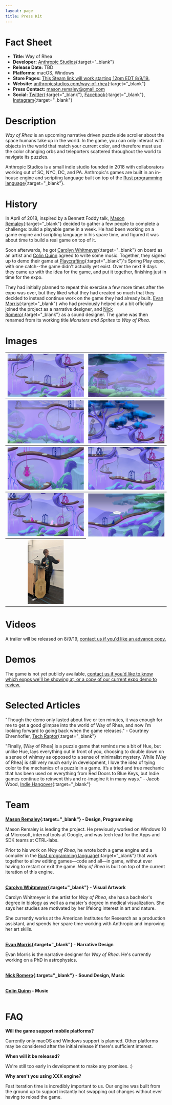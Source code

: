 ```yaml
---
layout: page
title: Press Kit
---
```


<!-- TODO: Logo -->
<!-- TODO: steam link -->
# Fact Sheet

- **Title:** Way of Rhea
- **Developer:** [Anthropic Studios](https://anthropicstudios.com){:target="_blank"}
- **Release Date:** TBD
- **Platforms:** macOS, Windows
- **Store Pages:** <a href="https://store.steampowered.com/app/1110620/Way_of_Rhea">This Steam link will work starting 12pm EDT 8/9/19.</a>
- **Website:** [anthropicstudios.com/way-of-rhea](https://anthropicstudios.com/way-of-rhea){:target="_blank"}
- **Press Contact:** [mason.remaley@gmail.com](mailto:mason.remaley@gmail.com)
- **Social:** [Twitter](https://twitter.com/anthropicst){:target="_blank"}, [Facebook](https://www.facebook.com/AnthropicStudios/){:target="_blank"}, [Instagram](http://instagram.com/anthropicstudios){:target="_blank"}

# Description

*Way of Rhea* is an upcoming narrative driven puzzle side scroller about the space humans take up in the world. In the game, you can only interact with objects in the world that match your current color, and therefore must use the color changing orbs and teleporters scattered throughout the world to navigate its puzzles.

Anthropic Studios is a small indie studio founded in 2018 with collaborators working out of SC, NYC, DC, and PA. Anthropic's games are built in an in-house engine and scripting language built on top of the [Rust programming language](https://www.rust-lang.org/en-US/){:target="_blank"}.


# History

In April of 2018, inspired by a Bennett Foddy talk, [Mason Remaley](https://twitter.com/masonremaley){:target="_blank"} decided to gather a few people to complete a challenge: build a playable game in a week. He had been working on a game engine and scripting language in his spare time, and figured it was about time to build a real game on top of it.

Soon afterwards, he got [Carolyn Whitmeyer](https://www.instagram.com/nylorac0__o/){:target="_blank"} on board as an artist and [Colin Quinn](mailto:colinquinnwork@gmail.com) agreed to write some music. Together, they signed up to demo their game at [Playcrafting](https://www.playcrafting.com/){:target="_blank"}'s Spring Play expo, with one catch--the game didn't actually  yet exist. Over the next 9 days they came up with the idea for the game, and put it together, finishing just in time for the expo.

They had initially planned to repeat this exercise a few more times after the expo was over, but they liked what they had created so much that they decided to instead continue work on the game they had already built. [Evan Morris](https://twitter.com/evan_cmm){:target="_blank"} who had previously helped out a bit officially joined the project as a narrative designer, and [Nick Romero](https://soundcloud.com/stonedape){:target="_blank"} as a sound designer. The game was then renamed from its working title *Monsters and Sprites* to *Way of Rhea*.


<!-- TODO: delete unused photos/renumber -->
# Images
<table>
  <tr>
    <th><a href="/assets/monsters-and-sprites/play-nyc-19-press-kit-photos/animated.gif" target="_blank"><img src="/assets/monsters-and-sprites/play-nyc-19-press-kit-photos/animated.gif"/></a></th>
    <th><a href="/assets/monsters-and-sprites/play-nyc-19-press-kit-photos/1.png" target="_blank"><img src="/assets/monsters-and-sprites/play-nyc-19-press-kit-photos/1.png"/></a></th>
  </tr>
  <tr>
    <th><a href="/assets/monsters-and-sprites/play-nyc-19-press-kit-photos/2.png" target="_blank"><img src="/assets/monsters-and-sprites/play-nyc-19-press-kit-photos/2.png"/></a></th>
    <th><a href="/assets/monsters-and-sprites/play-nyc-19-press-kit-photos/3.png" target="_blank"><img src="/assets/monsters-and-sprites/play-nyc-19-press-kit-photos/3.png"/></a></th>
  </tr>
  <tr>
    <th><a href="/assets/monsters-and-sprites/play-nyc-19-press-kit-photos/4.png" target="_blank"><img src="/assets/monsters-and-sprites/play-nyc-19-press-kit-photos/4.png"/></a></th>
    <th><a href="/assets/monsters-and-sprites/play-nyc-19-press-kit-photos/5.png" target="_blank"><img src="/assets/monsters-and-sprites/play-nyc-19-press-kit-photos/5.png"/></a></th>
  </tr>
  <tr>
    <th><a href="/assets/monsters-and-sprites/play-nyc-19-press-kit-photos/7.png" target="_blank"><img src="/assets/monsters-and-sprites/play-nyc-19-press-kit-photos/7.png"/></a></th>
    <th><a href="/assets/monsters-and-sprites/play-nyc-19-press-kit-photos/6.png" target="_blank"><img src="/assets/monsters-and-sprites/play-nyc-19-press-kit-photos/6.png"/></a></th>
  </tr>
  <tr>
    <th><a href="/assets/monsters-and-sprites/demo-and-play-2.jpg" target="_blank"><img height="200px" src="/assets/monsters-and-sprites/demo-and-play-2.jpg"/></a></th>
  </tr>
</table>

# Videos
A trailer will be released on 8/9/19, [contact us if you'd like an advance copy.](mailto:mason.remaley@gmail.com)

# Demos
The game is not yet publicly available, [contact us if you'd like to know which expos we'll be showing at, or a copy of our current expo demo to review.](mailto:mason.remaley@gmail.com)

<!-- TODO: Graphics package containing character cutouts/such, fonts, logo and icon, etc -->

# Selected Articles

"Though the demo only lasted about five or ten minutes, it was enough for me to get a good glimpse into the world of Way of Rhea, and now I’m looking forward to going back when the game releases." - Courtney Ehrenhofler, [Tech Raptor](https://techraptor.net/content/way-of-rhea-puzzle-sidescroller){:target="_blank"}

"Finally, [Way of Rhea] is a puzzle game that reminds me a bit of Hue, but unlike Hue, lays everything out in front of you, choosing to double down on a sense of whimsy as opposed to a sense of minimalist mystery.  While [Way of Rhea] is still very much early in development, I love the idea of tying color to the mechanics of a puzzle in a game. It’s a tried and true mechanic that has been used on everything from Red Doors to Blue Keys, but Indie games continue to reinvent this and re-imagine it in many ways." - Jacob Wood, [Indie Hangover](http://www.indiehangover.com/the-road-to-play-nyc-looking-good/){:target="_blank"}


# Team

**[Mason Remaley](https://twitter.com/masonremaley){:target="_blank"} - Design, Programming**

Mason Remaley is leading the project. He previously worked on Windows 10 at Microsoft, internal tools at Google, and was tech lead for the Apps and SDK teams at CTRL-labs.

Prior to his work on _Way of Rhea_, he wrote both a game engine and a compiler in the [Rust programming language](https://www.rust-lang.org/){:target="_blank"} that work together to allow editing games—code and all—in game, without ever having to restart or exit the game. *Way of Rhea* is built on top of the current iteration of this engine.
<br><br>

**[Carolyn Whitmeyer](https://instagram.com/nylorac0__o){:target="_blank"} - Visual Artwork**

Carolyn Whitmeyer is the artist for *Way of Rhea*, she has a bachelor's degree in biology as well as a master's degree in medical visualization. She says her studies are motivated by her lifelong interest in art and nature.

She currently works at the American Institutes for Research as a production assistant, and spends her spare time working with Anthropic and improving her art skills.
<br><br>

**[Evan Morris](https://twitter.com/evan_cmm){:target="_blank"} - Narrative Design**

Evan Morris is the narrative designer for *Way of Rhea*. He's currently working on a PhD in astrophysics.
<br><br>

**[Nick Romero](https://soundcloud.com/stonedape){:target="_blank"} - Sound Design, Music**
<br><br>

**[Colin Quinn](mailto:colinquinnwork@gmail.com) - Music**
<br><br>

# FAQ

**Will the game support mobile platforms?**

Currently only macOS and Windows support is planned. Other platforms may be considered after the initial release if there's sufficient interest.

**When will it be released?**

We're still too early in development to make any promises. :)

**Why aren't you using XXX engine?**

Fast iteration time is incredibly important to us. Our engine was built from the ground up to support instantly hot swapping out changes without ever having to reload the game.
